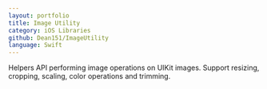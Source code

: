 ```yaml
---
layout: portfolio
title: Image Utility
category: iOS Libraries
github: Dean151/ImageUtility
language: Swift
---
```


Helpers API performing image operations on UIKit images. Support resizing, cropping, scaling, color operations and trimming.
